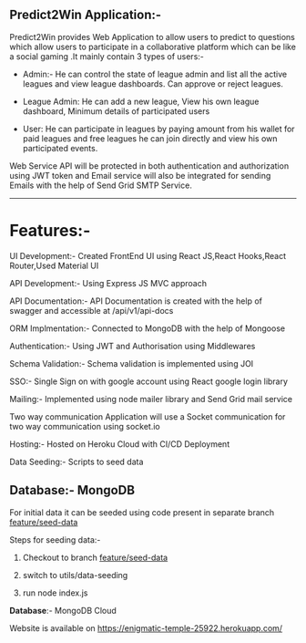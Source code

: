 ## **Predict2Win Application:-** 

 

Predict2Win provides  Web Application to allow users to predict to questions which allow users to participate in a collaborative platform which can be like a social gaming .It mainly contain 3 types of users:- 

- Admin:- He can control the state of league admin and list all the active leagues and view league dashboards. Can approve or reject leagues. 

- League Admin: He can add a new league, View his own league dashboard, Minimum details of participated users 

- User: He can participate in leagues by paying amount from his wallet for paid leagues and free leagues he can join directly and view his own participated events. 

Web Service API will be protected in both authentication and authorization using JWT token and Email service will also be integrated for sending Emails with the help of Send Grid SMTP Service. 

---
# Features:-

UI Development:-
Created FrontEnd UI using React JS,React Hooks,React Router,Used Material UI

API Development:-
Using Express JS MVC approach

API Documentation:-
API Documentation is created with the help of swagger and accessible at <URL>/api/v1/api-docs
 
ORM Implmentation:-
Connected to MongoDB with the help of Mongoose
 
Authentication:-
Using JWT and Authorisation using Middlewares
 
Schema Validation:-
Schema validation is implemented using JOI 

SSO:-
Single Sign on with google account using React google login library

Mailing:-
Implemented using node mailer library and Send Grid mail service

Two way communication
Application will use a Socket communication for two way communication using socket.io
 
Hosting:-
Hosted on Heroku Cloud with CI/CD Deployment
 
Data Seeding:-
Scripts to seed data
 
Database:-
MongoDB
---


For initial data it can be seeded using code present in separate branch [feature/seed-data](https://github.com/Abhinav4952/predict2win-service/tree/feature/seed-data)

Steps for seeding data:-

1. Checkout to branch [feature/seed-data](https://github.com/Abhinav4952/predict2win-service/tree/feature/seed-data)

1. switch to utils/data-seeding

1. run node index.js

 

**Database**:- MongoDB Cloud  

 

Website is available on https://enigmatic-temple-25922.herokuapp.com/ 
